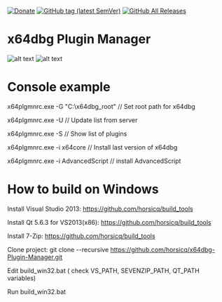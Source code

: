 [![Donate](https://img.shields.io/badge/Donate-PayPal-green.svg)](https://www.paypal.com/cgi-bin/webscr?cmd=_s-xclick&hosted_button_id=NF3FBD3KHMXDN)
[![GitHub tag (latest SemVer)](https://img.shields.io/github/tag/horsicq/x64dbg-Plugin-Manager.svg)](https://github.com/horsicq/x64dbg-Plugin-Manager/releases)
[![GitHub All Releases](https://img.shields.io/github/downloads/horsicq/x64dbg-Plugin-Manager/total.svg)](https://github.com/horsicq/x64dbg-Plugin-Manager/releases)

x64dbg Plugin Manager
=======

![alt text](https://github.com/horsicq/x64dbg-Plugin-Manager/blob/master/docs/screenshot_gui.jpg "Screenshot gui")
![alt text](https://github.com/horsicq/x64dbg-Plugin-Manager/blob/master/docs/screenshot_console.jpg "Screenshot console")

Console example
=======

x64plgmnrc.exe -G "C:\x64dbg_root"  // Set root path for x64dbg

x64plgmnrc.exe -U                   // Update list from server

x64plgmnrc.exe -S                   // Show list of plugins

x64plgmnrc.exe -i x64core           // Install last version of x64dbg

x64plgmnrc.exe -i AdvancedScript    // install AdvancedScript


How to build on Windows
=======

Install Visual Studio 2013: https://github.com/horsicq/build_tools

Install Qt 5.6.3 for VS2013(x86): https://github.com/horsicq/build_tools

Install 7-Zip: https://github.com/horsicq/build_tools

Clone project: git clone --recursive https://github.com/horsicq/x64dbg-Plugin-Manager.git

Edit build_win32.bat ( check VS_PATH,  SEVENZIP_PATH, QT_PATH variables)

Run build_win32.bat

